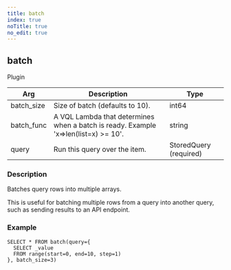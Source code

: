 ```yaml
---
title: batch
index: true
noTitle: true
no_edit: true
---
```




<div class="vql_item"></div>


## batch
<span class='vql_type pull-right page-header'>Plugin</span>



<div class="vqlargs"></div>

Arg | Description | Type
----|-------------|-----
batch_size|Size of batch (defaults to 10).|int64
batch_func|A VQL Lambda that determines when a batch is ready. Example 'x=>len(list=x) >= 10'.|string
query|Run this query over the item.|StoredQuery (required)

### Description

Batches query rows into multiple arrays.

This is useful for batching multiple rows from a query into
another query, such as sending results to an API endpoint.

### Example

```vql
SELECT * FROM batch(query={
  SELECT _value
  FROM range(start=0, end=10, step=1)
}, batch_size=3)
```


